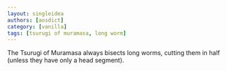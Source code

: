 ```yaml
---
layout: singleidea
authors: [aosdict]
category: [vanilla]
tags: [tsurugi of muramasa, long worm]
---
```

The Tsurugi of Muramasa always bisects long worms, cutting them in half (unless they have only a head segment).
